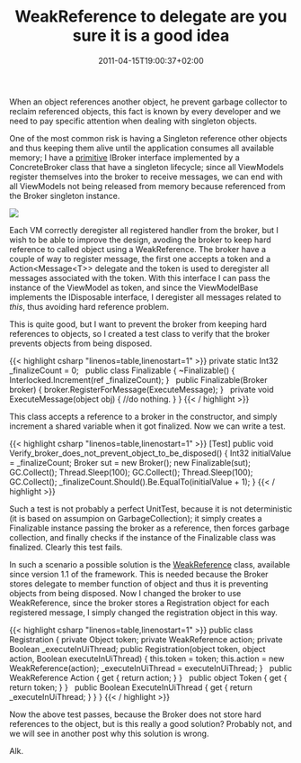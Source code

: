 ﻿---
title: "WeakReference to delegate are you sure it is a good idea"
description: ""
date: 2011-04-15T19:00:37+02:00
draft: false
tags: [MVVM]
categories: [NET framework]
---
When an object references another object, he prevent garbage collector to reclaim referenced objects, this fact is known by every developer and we need to pay specific attention when dealing with singleton objects.

One of the most common risk is having a Singleton reference other objects and thus keeping them alive until the application consumes all available memory; I have a [primitive](http://www.codewrecks.com/blog/index.php/2010/07/26/primitive-broker-class/) IBroker interface implemented by a ConcreteBroker class that have a singleton lifecycle; since all ViewModels register themselves into the broker to receive messages, we can end with all ViewModels not being released from memory because referenced from the Broker singleton instance.

![](http://ricchezza-fotovoltaico.jujol.com/wp-content/uploads/2008/03/broker.jpg)

Each VM correctly deregister all registered handler from the broker, but I wish to be able to improve the design, avoding the broker to keep hard reference to called object using a WeakReference. The broker have a couple of way to register message, the first one accepts a token and a Action&lt;Message&lt;T&gt;&gt; delegate and the token is used to deregister all messages associated with the token. With this interface I can pass the instance of the ViewModel as token, and since the ViewModelBase implements the IDisposable interface, I deregister all messages related to *this*, thus avoiding hard reference problem.

This is quite good, but I want to prevent the broker from keeping hard references to objects, so I created a test class to verify that the broker prevents objects from being disposed.

{{< highlight csharp "linenos=table,linenostart=1" >}}
private static Int32 _finalizeCount = 0;
 
public class Finalizable
{
~Finalizable()
{
Interlocked.Increment(ref _finalizeCount);
}
 
public Finalizable(Broker broker)
{
broker.RegisterForMessage<String>(ExecuteMessage);
}
 
private void ExecuteMessage(object obj)
{
//do nothing.
}
}
{{< / highlight >}}

This class accepts a reference to a broker in the constructor, and simply increment a shared variable when it got finalized. Now we can write a test.

{{< highlight csharp "linenos=table,linenostart=1" >}}
[Test]
public void Verify_broker_does_not_prevent_object_to_be_disposed()
{
Int32 initialValue = _finalizeCount;
Broker sut = new Broker();
new Finalizable(sut);
GC.Collect();
Thread.Sleep(100);
GC.Collect();
Thread.Sleep(100);
GC.Collect();
_finalizeCount.Should().Be.EqualTo(initialValue + 1);
}
{{< / highlight >}}

Such a test is not probably a perfect UnitTest, because it is not deterministic (it is based on assumpion on GarbageCollection); it simply creates a Finalizable instance passing the broker as a reference, then forces garbage collection, and finally checks if the instance of the Finalizable class was finalized. Clearly this test fails.

In such a scenario a possible solution is the [WeakReference](http://msdn.microsoft.com/en-us/library/hbh8w2zd%28v=VS.71%29.aspx) class, available since version 1.1 of the framework. This is needed because the Broker stores delegate to member function of object and thus it is preventing objects from being disposed. Now I changed the broker to use WeakReference, since the broker stores a Registration object for each registered message, I simply changed the registration object in this way.

{{< highlight csharp "linenos=table,linenostart=1" >}}
public class Registration
{
private Object token;
private WeakReference action;
private Boolean _executeInUiThread;
public Registration(object token, object action, Boolean executeInUiThread)
{
this.token = token;
this.action = new WeakReference(action);
_executeInUiThread = executeInUiThread;
}
 
public WeakReference Action
{
get { return action; }
}
 
public object Token
{
get { return token; }
}
 
public Boolean ExecuteInUiThread
{
get { return _executeInUiThread; }
}
}
{{< / highlight >}}

Now the above test passes, because the Broker does not store hard references to the object, but is this really a good solution? Probably not, and we will see in another post why this solution is wrong.

Alk.
